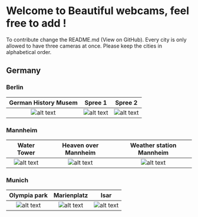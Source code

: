 # Welcome to Beautiful webcams, feel free to add ! 

To contribute change the README.md (View on GitHub). Every city is only allowed to have three cameras at once. Please keep the cities in alphabetical order. 

## Germany

### Berlin



| German History Musem | Spree 1 | Spree 2 |
:------------:|:--------------------:|:--------------------------:
![alt text](http://www.dhm.de/webkamera/pics/cam1_large.jpg?foo=1509550705922) | ![alt text](https://www.softed.de/webcam/spreebogen.jpg) | ![alt text](http://webcam.finanzen.de/spreecam.jpg)


### Mannheim



| Water Tower | Heaven over Mannheim | Weather station Mannheim |
:------------:|:--------------------:|:--------------------------:
![alt text](https://www.mvv-energie.de/webcam_maritim/MA-Wasserturm.jpg) | ![alt text](http://cam.mannheim-wetter.info/cam1/mannheim-himmel-0.jpg) | ![alt text](http://klymiuk.info/wetter/webcam/webcam/current.jpg)


### Munich 


| Olympia park | Marienplatz | Isar |
:------------:|:--------------------:|:--------------------------:
![alt text](http://www.olympiapark.de/webcamdaten//bild-ot-fest.jpg) | ![alt text](http://blog.muenchen.de/marienplatzcam//marienplatzgross000M.jpg) | ![alt text](http://blog.muenchen.de/flauchercam//WebcamMuenchen.com_exklusiv_fuer_muenchen.de.jpg)
